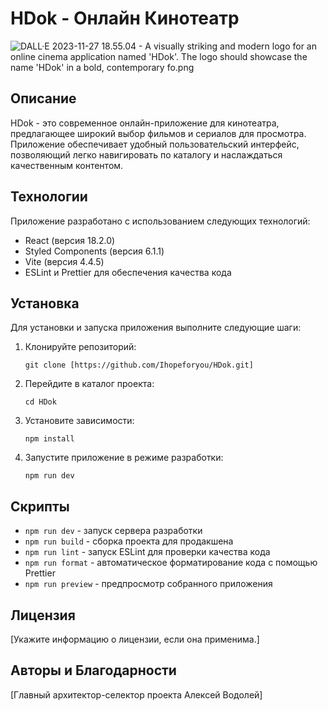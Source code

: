  # HDok - Онлайн Кинотеатр
 
 ![DALL·E 2023-11-27 18.55.04 - A visually striking and modern logo for an online cinema application named 'HDok'. The logo should showcase the name 'HDok' in a bold, contemporary fo.png](..%2F..%2FDownloads%2FDALL%C2%B7E%202023-11-27%2018.55.04%20-%20A%20visually%20striking%20and%20modern%20logo%20for%20an%20online%20cinema%20application%20named%20%27HDok%27.%20The%20logo%20should%20showcase%20the%20name%20%27HDok%27%20in%20a%20bold%2C%20contemporary%20fo.png)


## Описание

HDok - это современное онлайн-приложение для кинотеатра, предлагающее широкий выбор фильмов и сериалов для просмотра. Приложение обеспечивает удобный пользовательский интерфейс, позволяющий легко навигировать по каталогу и наслаждаться качественным контентом.

## Технологии

Приложение разработано с использованием следующих технологий:

- React (версия 18.2.0)
- Styled Components (версия 6.1.1)
- Vite (версия 4.4.5)
- ESLint и Prettier для обеспечения качества кода

## Установка

Для установки и запуска приложения выполните следующие шаги:

1. Клонируйте репозиторий:

   ```
   git clone [https://github.com/Ihopeforyou/HDok.git]
   ```

2. Перейдите в каталог проекта:

   ```
   cd HDok
   ```

3. Установите зависимости:

   ```
   npm install
   ```

4. Запустите приложение в режиме разработки:

   ```
   npm run dev
   ```


## Скрипты

- `npm run dev` - запуск сервера разработки
- `npm run build` - сборка проекта для продакшена
- `npm run lint` - запуск ESLint для проверки качества кода
- `npm run format` - автоматическое форматирование кода с помощью Prettier
- `npm run preview` - предпросмотр собранного приложения

## Лицензия

[Укажите информацию о лицензии, если она применима.]

## Авторы и Благодарности

[Главный архитектор-селектор проекта Алексей Водолей]
